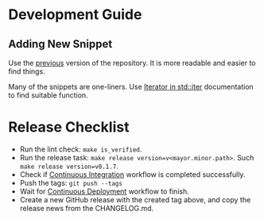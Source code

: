 # Development Guide

## Adding New Snippet

Use the [previous][30-seconds-previous] version of the repository.
It is more readable and easier to find things.

Many of the snippets are one-liners.
Use [Iterator in std::iter][iter] documentation to find suitable function.

# Release Checklist

- Run the lint check: `make is_verified`.
- Run the release task: `make release version=v<mayor.minor.path>`. Such `make release version=v0.1.7`.
- Check if [Continuous Integration][ci] workflow is completed successfully.
- Push the tags: `git push --tags`
- Wait for [Continuous Deployment][cd] workflow to finish.
- Create a new GitHub release with the created tag above, and copy the release news from the CHANGELOG.md.

<!-- dprint-ignore-start -->

[30-seconds-previous]: https://github.com/30-seconds/30-seconds-of-python/tree/e6064b1236bbe64f0a7f4e1127223b75848b92e8
[iter]: https://doc.rust-lang.org/std/iter/trait.Iterator.html

[ci]: https://github.com/azzamsa/dryip-of-rust/actions/workflows/ci.yml
[cd]: https://github.com/azzamsa/dryip-of-rust/actions/workflows/cd.yml

<!-- dprint-ignore-end -->
